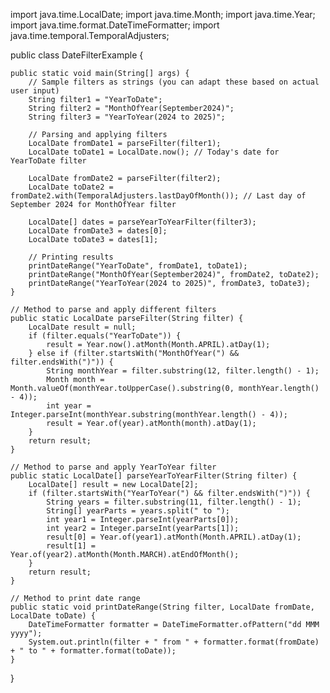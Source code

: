 import java.time.LocalDate;
import java.time.Month;
import java.time.Year;
import java.time.format.DateTimeFormatter;
import java.time.temporal.TemporalAdjusters;

public class DateFilterExample {

    public static void main(String[] args) {
        // Sample filters as strings (you can adapt these based on actual user input)
        String filter1 = "YearToDate";
        String filter2 = "MonthOfYear(September2024)";
        String filter3 = "YearToYear(2024 to 2025)";

        // Parsing and applying filters
        LocalDate fromDate1 = parseFilter(filter1);
        LocalDate toDate1 = LocalDate.now(); // Today's date for YearToDate filter

        LocalDate fromDate2 = parseFilter(filter2);
        LocalDate toDate2 = fromDate2.with(TemporalAdjusters.lastDayOfMonth()); // Last day of September 2024 for MonthOfYear filter

        LocalDate[] dates = parseYearToYearFilter(filter3);
        LocalDate fromDate3 = dates[0];
        LocalDate toDate3 = dates[1];

        // Printing results
        printDateRange("YearToDate", fromDate1, toDate1);
        printDateRange("MonthOfYear(September2024)", fromDate2, toDate2);
        printDateRange("YearToYear(2024 to 2025)", fromDate3, toDate3);
    }

    // Method to parse and apply different filters
    public static LocalDate parseFilter(String filter) {
        LocalDate result = null;
        if (filter.equals("YearToDate")) {
            result = Year.now().atMonth(Month.APRIL).atDay(1);
        } else if (filter.startsWith("MonthOfYear(") && filter.endsWith(")")) {
            String monthYear = filter.substring(12, filter.length() - 1);
            Month month = Month.valueOf(monthYear.toUpperCase().substring(0, monthYear.length() - 4));
            int year = Integer.parseInt(monthYear.substring(monthYear.length() - 4));
            result = Year.of(year).atMonth(month).atDay(1);
        }
        return result;
    }

    // Method to parse and apply YearToYear filter
    public static LocalDate[] parseYearToYearFilter(String filter) {
        LocalDate[] result = new LocalDate[2];
        if (filter.startsWith("YearToYear(") && filter.endsWith(")")) {
            String years = filter.substring(11, filter.length() - 1);
            String[] yearParts = years.split(" to ");
            int year1 = Integer.parseInt(yearParts[0]);
            int year2 = Integer.parseInt(yearParts[1]);
            result[0] = Year.of(year1).atMonth(Month.APRIL).atDay(1);
            result[1] = Year.of(year2).atMonth(Month.MARCH).atEndOfMonth();
        }
        return result;
    }

    // Method to print date range
    public static void printDateRange(String filter, LocalDate fromDate, LocalDate toDate) {
        DateTimeFormatter formatter = DateTimeFormatter.ofPattern("dd MMM yyyy");
        System.out.println(filter + " from " + formatter.format(fromDate) + " to " + formatter.format(toDate));
    }
}

